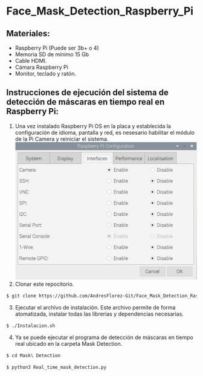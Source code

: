 # Face_Mask_Detection_Raspberry_Pi
## Materiales:
- Raspberry Pi (Puede ser 3b+ o 4)
- Memoria SD de mínimo 15 Gb
- Cable HDMI.
- Cámara Raspberry Pi
- Monitor, teclado y ratón.
## Instrucciones de ejecución del sistema de detección de máscaras en tiempo real en Raspberry Pi:
1. Una vez instalado Raspberry Pi OS en la placa y establecida la configuración de idioma, pantalla y red, es nesesario habilitar el módulo de la Pi Camera y reiniciar el sistema.
![imagen](https://github.com/AndresFlorez-Git/Face_Mask_Detection_Raspberry_Pi/blob/main/pic/1.png)
2. Clonar este repocitorio.
```sh
$ git clone https://github.com/AndresFlorez-Git/Face_Mask_Detection_Raspberry_Pi
```

3. Ejecutar el archivo de instalación. Este archivo permite de forma atomatizada, instalar todas las librerias y dependencias necesarias.
```sh
$ ./Instalacion.sh
```

4. Ya se puede ejecutar el programa de detección de máscaras en tiempo real ubicado en la carpeta Mask Detection.
```sh
$ cd Mask\ Detection
```
```sh
$ python3 Real_time_mask_detection.py
```

